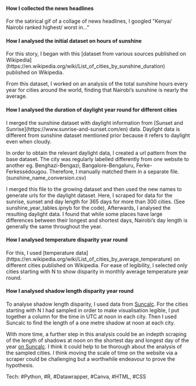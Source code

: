 
<h4>How I collected the news headlines</h4>
For the satirical gif of a collage of news headlines, I googled "Kenya/ Nairobi ranked highest/ worst in..."


<h4>How I analysed the initial dataset on hours of sunshine</h4>
For this story, I began with this [dataset from various sources published on Wikipedia](https://en.wikipedia.org/wiki/List_of_cities_by_sunshine_duration)  published on Wikipedia.

From this dataset, I worked on an analysis of the total sunshine hours every year for cities around the world, finding that Nairobi’s sunshine is nearly the average.

<h4>How I analysed the  duration of daylight year round for different cities</h4>
I merged the sunshine dataset with daylight information from [Sunset and Sunrise](https://www.sunrise-and-sunset.com/en) data. Daylight data is different from sunshine dataset mentioned prior because it refers to daylight even when cloudy.

 In order to obtain the relevant daylight data, I created a url pattern from the base dataset. The city was regularly labelled differently from one website to another eg. Benghazi-Bengazi, Bangalore-Bengaluru, Ferke-Ferkessédougou. Therefore, I manually matched them in a separate file. (sunshine_name_conversion.csv)

I merged this file to the growing dataset and then used the new names to generate urls for the daylight dataset. Here, I scraped for data for the sunrise, sunset and day length for 365 days for more than 300 cities. (See sunshine_year_tables.ipnyb for the code), Afterwards, I analysed the resulting daylight data. I found that while some places have large differences between their longest and shortest days, Nairobi’s day length is generally the same throughout the year.

<h4>How I analysed temperature disparity year round</h4>
For this, I used [temperature data](https://en.wikipedia.org/wiki/List_of_cities_by_average_temperature) on different cities published on Wikipedia. For ease of legibility, I selected only cities starting with N to show disparity in monthly average temperature year round. 

<h4>How I analysed shadow length disparity year round</h4>

To analyse shadow  length disparity, I used data from [Suncalc](https://www.suncalc.org/#/40.4106,-3.4997,3/2020.11.23/11:23/1/2). For the cities starting with N I had sampled in order to make visualisation legible, I put together a column for the time in UTC at noon in each city. Then I used Suncalc to find the length of a one metre shadow at noon at each city.

With more time, a further step in this analysis could be an indepth scraping of the length of shadows at noon on the shortest day and longest day of the year [on Suncalc](https://www.suncalc.org/#/-1.2835,36.8238,11/2020.11.23/11:23/1/2). I think it could help to be thorough about the analysis of the sampled cities. I think moving the scale of time on the website via a scraper could be challenging but a worthwhile endeavour to prove the hypothesis.

Tech: #Python, #R, #Datawrapper, #Canva, #HTML, #CSS
